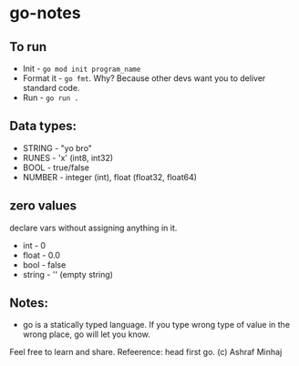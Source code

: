 # go-notes
 
## To run
 * Init - `go mod init program_name`
 * Format it - `go fmt`. Why? Because other devs want you to deliver standard code.
 * Run  - `go run .`

## Data types:
 * STRING - "yo bro"
 * RUNES - 'x' (int8, int32)
 * BOOL - true/false
 * NUMBER - integer (int), float (float32, float64)

## zero values
 declare vars without assigning anything in it.
 * int - 0
 * float - 0.0
 * bool - false
 * string - '' (empty string)


## Notes:
 * go is a statically typed language. If you type wrong type of value in the wrong place, go will let you know.



Feel free to learn and share.
Refeerence: head first go.
(c) Ashraf Minhaj